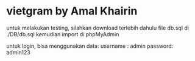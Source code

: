 # vietgram by Amal Khairin

untuk melakukan testing, silahkan download terlebih dahulu file db.sql di ./DB/db.sql
kemudian import di phpMyAdmin

untuk login, bisa menggunakan data:
username : admin
password: admin123
